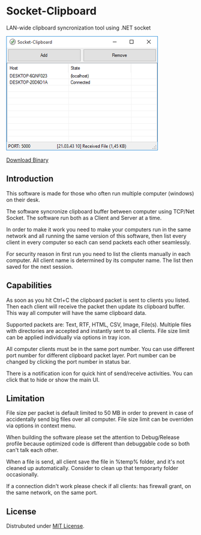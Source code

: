 # Socket-Clipboard
LAN-wide clipboard syncronization tool using .NET socket

![Screenshot](Info/Screenshot.jpg)

[Download Binary](Info/SocketCopy.exe)

## Introduction

This software is made for those who often run multiple computer (windows) on their desk.

The software syncronize clipboard buffer between computer using TCP/Net Socket. The software run both as a Client and Server at a time.

In order to make it work you need to make your computers run in the same network and all running the same version of this software, then list every client in every computer so each can send packets each other seamlessly.

For security reason in first run you need to list the clients manually in each computer. All client name is determined by its computer name. The list then saved for the next session.

## Capabilities

As soon as you hit Ctrl+C the clipboard packet is sent to clients you listed. Then each client will receive the packet then update its clipboard buffer. This way all computer will have the same clipboard data.

Supported packets are: Text, RTF, HTML, CSV, Image, File(s). Multiple files with directories are accepted and instantly sent to all clients. File size limit can be applied individually via options in tray icon.

All computer clients must be in the same port number. You can use different port number for different clipboard packet layer. Port number can be changed by clicking the port number in status bar.

There is a notification icon for quick hint of send/receive activities. You can click that to hide or show the main UI.

## Limitation

File size per packet is default limited to 50 MB in order to prevent in case of accidentally send big files over all computer. File size limit can be overriden via options in context menu.

When building the software please set the attention to Debug/Release profile because optimized code is different than debuggable code so both can't talk each other.

When a file is send, all client save the file in %temp% folder, and it's not cleaned up automatically. Consider to clean up that temporarty folder occasionally.

If a connection didn't work please check if all clients: has firewall grant, on the same network, on the same port.

## License

Distrubuted under [MIT License](LICENSE).